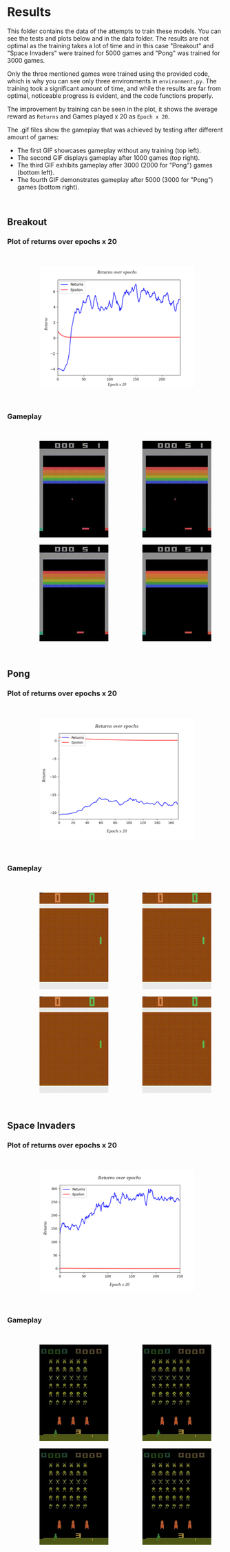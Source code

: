 # Results

This folder contains the data of the attempts to train these models. You can see the tests and plots below and in the data folder. The results are not optimal as the training takes a lot of time and in this case "Breakout" and "Space Invaders" were trained for 5000 games and "Pong" was trained for 3000 games.

Only the three mentioned games were trained using the provided code, which is why you can see only three environments in `environment.py`. The training took a significant amount of time, and while the results are far from optimal, noticeable progress is evident, and the code functions properly.

The improvement by training can be seen in the plot, it shows the average reward as `Returns` and Games played x 20 as `Epoch x 20`.

The .gif files show the gameplay that was achieved by testing after different amount of games:

* The first GIF showcases gameplay without any training (top left).
* The second GIF displays gameplay after 1000 games (top right).
* The third GIF exhibits gameplay after 3000 (2000 for "Pong") games (bottom left).
* The fourth GIF demonstrates gameplay after 5000 (3000 for "Pong") games (bottom right).

<br/>

## Breakout

### Plot of returns over epochs x 20

<br/>

&nbsp;&nbsp;&nbsp;&nbsp;&nbsp;&nbsp;&nbsp;&nbsp;&nbsp;&nbsp;&nbsp;&nbsp;&nbsp;&nbsp;&nbsp;&nbsp;&nbsp;&nbsp; ![text](/results/data/breakout/breakout_plot.png)

<br/>

### Gameplay

<br/>

&nbsp;&nbsp;&nbsp;&nbsp;&nbsp;&nbsp;&nbsp;&nbsp;&nbsp;&nbsp;&nbsp;&nbsp;&nbsp;&nbsp;&nbsp;&nbsp;&nbsp;&nbsp; ![](/results/data/breakout/breakout_0.gif) &nbsp;&nbsp;&nbsp;&nbsp;&nbsp;&nbsp;&nbsp;&nbsp;&nbsp;&nbsp;&nbsp;&nbsp;&nbsp;&nbsp;&nbsp;&nbsp;&nbsp;&nbsp; ![](/results/data/breakout/breakout_1000.gif)

&nbsp;&nbsp;&nbsp;&nbsp;&nbsp;&nbsp;&nbsp;&nbsp;&nbsp;&nbsp;&nbsp;&nbsp;&nbsp;&nbsp;&nbsp;&nbsp;&nbsp;&nbsp; ![](/results/data/breakout/breakout_3000.gif) &nbsp;&nbsp;&nbsp;&nbsp;&nbsp;&nbsp;&nbsp;&nbsp;&nbsp;&nbsp;&nbsp;&nbsp;&nbsp;&nbsp;&nbsp;&nbsp;&nbsp;&nbsp; ![](/results/data/breakout/breakout_5000.gif)

<br/>

## Pong

### Plot of returns over epochs x 20

<br/>

&nbsp;&nbsp;&nbsp;&nbsp;&nbsp;&nbsp;&nbsp;&nbsp;&nbsp;&nbsp;&nbsp;&nbsp;&nbsp;&nbsp;&nbsp;&nbsp;&nbsp;&nbsp; ![text](/results/data/pong/pong_plot.png)

<br/>

### Gameplay

<br/>

&nbsp;&nbsp;&nbsp;&nbsp;&nbsp;&nbsp;&nbsp;&nbsp;&nbsp;&nbsp;&nbsp;&nbsp;&nbsp;&nbsp;&nbsp;&nbsp;&nbsp;&nbsp; ![](/results/data/pong/pong_0.gif) &nbsp;&nbsp;&nbsp;&nbsp;&nbsp;&nbsp;&nbsp;&nbsp;&nbsp;&nbsp;&nbsp;&nbsp;&nbsp;&nbsp;&nbsp;&nbsp;&nbsp;&nbsp; ![](/results/data/pong/pong_1000.gif)

&nbsp;&nbsp;&nbsp;&nbsp;&nbsp;&nbsp;&nbsp;&nbsp;&nbsp;&nbsp;&nbsp;&nbsp;&nbsp;&nbsp;&nbsp;&nbsp;&nbsp;&nbsp; ![](/results/data/pong/pong_2000.gif) &nbsp;&nbsp;&nbsp;&nbsp;&nbsp;&nbsp;&nbsp;&nbsp;&nbsp;&nbsp;&nbsp;&nbsp;&nbsp;&nbsp;&nbsp;&nbsp;&nbsp;&nbsp; ![](/results/data/pong/pong_3000.gif)

<br/>

## Space Invaders

### Plot of returns over epochs x 20

<br/>

&nbsp;&nbsp;&nbsp;&nbsp;&nbsp;&nbsp;&nbsp;&nbsp;&nbsp;&nbsp;&nbsp;&nbsp;&nbsp;&nbsp;&nbsp;&nbsp;&nbsp;&nbsp; ![text](/results/data/spaceinvaders/spaceinvaders_plot.png)

<br/>

### Gameplay

<br/>

&nbsp;&nbsp;&nbsp;&nbsp;&nbsp;&nbsp;&nbsp;&nbsp;&nbsp;&nbsp;&nbsp;&nbsp;&nbsp;&nbsp;&nbsp;&nbsp;&nbsp;&nbsp; ![](/results/data/spaceinvaders/spaceinvaders_0.gif) &nbsp;&nbsp;&nbsp;&nbsp;&nbsp;&nbsp;&nbsp;&nbsp;&nbsp;&nbsp;&nbsp;&nbsp;&nbsp;&nbsp;&nbsp;&nbsp;&nbsp;&nbsp; ![](/results/data/spaceinvaders/spaceinvaders_1000.gif)

&nbsp;&nbsp;&nbsp;&nbsp;&nbsp;&nbsp;&nbsp;&nbsp;&nbsp;&nbsp;&nbsp;&nbsp;&nbsp;&nbsp;&nbsp;&nbsp;&nbsp;&nbsp; ![](/results/data/spaceinvaders/spaceinvaders_3000.gif) &nbsp;&nbsp;&nbsp;&nbsp;&nbsp;&nbsp;&nbsp;&nbsp;&nbsp;&nbsp;&nbsp;&nbsp;&nbsp;&nbsp;&nbsp;&nbsp;&nbsp;&nbsp; ![](/results/data/spaceinvaders/spaceinvaders_5000.gif)

<br/>
